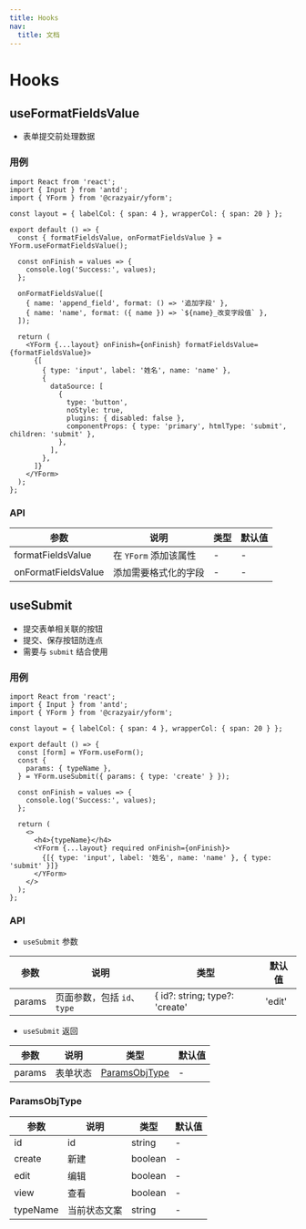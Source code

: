 ```yaml
---
title: Hooks
nav:
  title: 文档
---
```


# Hooks

## useFormatFieldsValue

- 表单提交前处理数据

### 用例

```tsx
import React from 'react';
import { Input } from 'antd';
import { YForm } from '@crazyair/yform';

const layout = { labelCol: { span: 4 }, wrapperCol: { span: 20 } };

export default () => {
  const { formatFieldsValue, onFormatFieldsValue } = YForm.useFormatFieldsValue();

  const onFinish = values => {
    console.log('Success:', values);
  };

  onFormatFieldsValue([
    { name: 'append_field', format: () => '追加字段' },
    { name: 'name', format: ({ name }) => `${name}_改变字段值` },
  ]);

  return (
    <YForm {...layout} onFinish={onFinish} formatFieldsValue={formatFieldsValue}>
      {[
        { type: 'input', label: '姓名', name: 'name' },
        {
          dataSource: [
            {
              type: 'button',
              noStyle: true,
              plugins: { disabled: false },
              componentProps: { type: 'primary', htmlType: 'submit', children: 'submit' },
            },
          ],
        },
      ]}
    </YForm>
  );
};
```

### API

| 参数                | 说明                  | 类型 | 默认值 |
| ------------------- | --------------------- | ---- | ------ |
| formatFieldsValue   | 在 `YForm` 添加该属性 | -    | -      |
| onFormatFieldsValue | 添加需要格式化的字段  | -    | -      |

## useSubmit

- 提交表单相关联的按钮
- 提交、保存按钮防连点
- 需要与 `submit` 结合使用

### 用例

```tsx
import React from 'react';
import { Input } from 'antd';
import { YForm } from '@crazyair/yform';

const layout = { labelCol: { span: 4 }, wrapperCol: { span: 20 } };

export default () => {
  const [form] = YForm.useForm();
  const {
    params: { typeName },
  } = YForm.useSubmit({ params: { type: 'create' } });

  const onFinish = values => {
    console.log('Success:', values);
  };

  return (
    <>
      <h4>{typeName}</h4>
      <YForm {...layout} required onFinish={onFinish}>
        {[{ type: 'input', label: '姓名', name: 'name' }, { type: 'submit' }]}
      </YForm>
    </>
  );
};
```

### API

- `useSubmit` 参数

| 参数   | 说明                        | 类型                           | 默认值 |
| ------ | --------------------------- | ------------------------------ | ------ |
| params | 页面参数，包括 `id`、`type` | { id?: string; type?: 'create' | 'edit' | 'view';} | - |

- `useSubmit` 返回

| 参数   | 说明     | 类型                            | 默认值 |
| ------ | -------- | ------------------------------- | ------ |
| params | 表单状态 | [ParamsObjType](#ParamsObjType) | -      |

### ParamsObjType

| 参数     | 说明         | 类型    | 默认值 |
| -------- | ------------ | ------- | ------ |
| id       | id           | string  | -      |
| create   | 新建         | boolean | -      |
| edit     | 编辑         | boolean | -      |
| view     | 查看         | boolean | -      |
| typeName | 当前状态文案 | string  | -      |
